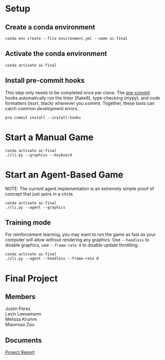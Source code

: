 # Setup
## Create a conda environment
```console
conda env create --file environment.yml --name ai-final
```

## Activate the conda environment
```console
conda activate ai-final
```

## Install pre-commit hooks
This step only needs to be completed once per clone. The [pre-commit](https://pre-commit.com/) hooks automatically run the linter (flake8), type-checking (mypy), and code formatters (isort, black) whenever you commit. Together, these tools can catch common development errors.
```console
pre-commit install --install-hooks
```

# Start a Manual Game
```console
conda activate ai-final
./cli.py --graphics --keyboard
```

# Start an Agent-Based Game
NOTE: The current agent implementation is an extremely simple proof of concept that just spins in a circle.
```console
conda activate ai-final
./cli.py --agent --graphics
```

## Training mode
For reinforcement learning, you may want to run the game as fast as your computer will allow without rendering any graphics. Use `--headless` to disable graphics, use `--frame-rate 0` to disable update throttling.
```console
conda activate ai-final
./cli.py --agent --headless --frame-rate 0
```


# Final Project
## Members
Justin Perez<br>
Levin Leesemann<br>
Melissa Krumm<br>
Miaomiao Zou
## Documents
[Project Report](https://docs.google.com/document/d/14OXp7eeJq8z1no57VwKUTgWbHgY5yk8jf76AjHZQZYQ/edit?usp=sharing)<br>
